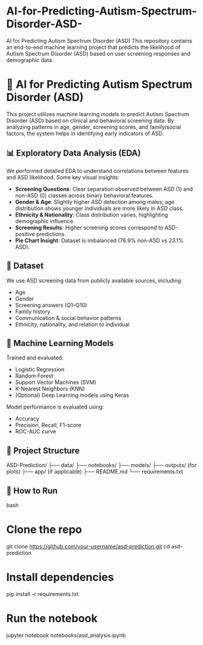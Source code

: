 # AI-for-Predicting-Autism-Spectrum-Disorder-ASD-
AI for Predicting Autism Spectrum Disorder (ASD) This repository contains an end-to-end machine learning project that predicts the likelihood of Autism Spectrum Disorder (ASD) based on user screening responses and demographic data.

# 🧠 AI for Predicting Autism Spectrum Disorder (ASD)

This project utilizes machine learning models to predict Autism Spectrum Disorder (ASD) based on clinical and behavioral screening data. By analyzing patterns in age, gender, screening scores, and family/social factors, the system helps in identifying early indicators of ASD.

## 📊 Exploratory Data Analysis (EDA)

We performed detailed EDA to understand correlations between features and ASD likelihood. Some key visual insights:

- **Screening Questions**: Clear separation observed between ASD (1) and non-ASD (0) classes across binary behavioral features.
- **Gender & Age**: Slightly higher ASD detection among males; age distribution shows younger individuals are more likely in ASD class.
- **Ethnicity & Nationality**: Class distribution varies, highlighting demographic influence.
- **Screening Results**: Higher screening scores correspond to ASD-positive predictions.
- **Pie Chart Insight**: Dataset is imbalanced (76.9% non-ASD vs 23.1% ASD).

## 🧬 Dataset

We use ASD screening data from publicly available sources, including:
- Age
- Gender
- Screening answers (Q1–Q10)
- Family history
- Communication & social behavior patterns
- Ethnicity, nationality, and relation to individual

## 🧠 Machine Learning Models

Trained and evaluated:
- Logistic Regression
- Random Forest
- Support Vector Machines (SVM)
- K-Nearest Neighbors (KNN)
- (Optional) Deep Learning models using Keras

Model performance is evaluated using:
- Accuracy
- Precision, Recall, F1-score
- ROC-AUC curve

## 📂 Project Structure
ASD-Prediction/
├── data/
├── notebooks/
├── models/
├── outputs/ (for plots)
├── app/ (if applicable)
├── README.md
└── requirements.txt

## 🚀 How to Run

bash
# Clone the repo
git clone https://github.com/your-username/asd-prediction.git
cd asd-prediction

# Install dependencies
pip install -r requirements.txt

# Run the notebook
jupyter notebook notebooks/asd_analysis.ipynb
